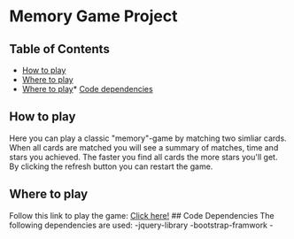 # Memory Game Project

## Table of Contents

* [How to play](#how-to-play)
* [Where to play](#where-to-play)
* [Where to play](#where-to-play)* [Code dependencies](#code-dependencies) 

## How to play 
Here you can play a classic "memory"-game by matching two simliar cards. When all cards are matched you will see a summary of matches, time and stars you achieved. The faster you find all cards the more stars you'll get. By clicking the refresh button you can restart the game. 

## Where to play 

Follow this link to play the game: [Click here!](http://htmlpreview.github.io/?https://github.com/Hannybaby/memory/blob/master/index.html) ## Code Dependencies 
The following dependencies are used: -jquery-library -bootstrap-framwork -
